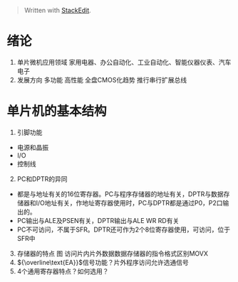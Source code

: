 > Written with [StackEdit](https://stackedit.io/).
# 绪论
1. 单片微机应用领域
家用电器、办公自动化、工业自动化、智能仪器仪表、汽车电子
2. 发展方向
多功能 高性能 全盘CMOS化趋势 推行串行扩展总线
# 单片机的基本结构
1. 引脚功能
- 电源和晶振
- I/O
- 控制线
2. PC和DPTR的异同
- 都是与地址有关的16位寄存器。PC与程序存储器的地址有关，DPTR与数据存储器和I/O地址有关，作地址寄存器使用时，PC与DPTR都是通过P0，P2口输出的。
- PC输出与ALE及PSEN有关，DPTR输出与ALE WR RD有关
- PC不可访问，不属于SFR。DPTR还可作为2个8位寄存器使用，可访问，位于SFR中
3. 存储器的特点 图
访问片内片外数据数据存储器的指令格式区别MOVX
4. ${\overline\text{EA}}$信号功能？片外程序访问允许选通信号
5. 4个通用寄存器特点？如何选用？
<!--stackedit_data:
eyJoaXN0b3J5IjpbMTY2MDExNjA3MiwtNDc1NTEzNjQ3LDE0MD
kzNjkxMzAsLTQ5NzgyMTkzMCw2MTYxMjE4MjUsMTg0NDI5Mzg5
OCwtNjE4MzM2MTIsLTc4ODgxOTI2OCwyMDM2ODg5OTgwLC0xMz
M2NzAwMzgzLDE2NTU1Nzg4MTgsMTgyOTY4NjA0NywtNTQ0NDE1
ODE3LDE4MDg4NTk0MjQsNzMwOTk4MTE2XX0=
-->